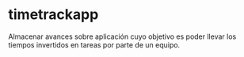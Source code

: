 # timetrackapp
Almacenar avances sobre aplicación cuyo objetivo es poder llevar los tiempos invertidos en tareas por parte de un equipo.
